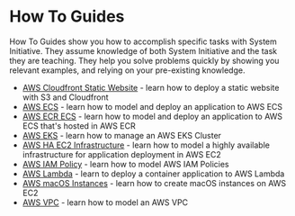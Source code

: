 # How To Guides

How To Guides show you how to accomplish specific tasks with System Initiative.
They assume knowledge of both System Initiative and the task they are teaching.
They help you solve problems quickly by showing you relevant examples, and
relying on your pre-existing knowledge.

- [AWS Cloudfront Static Website](./aws-static-cloudfront) - learn how to deploy
  a static website with S3 and Cloudfront
- [AWS ECS](./aws-ecs) - learn how to model and deploy an application to AWS ECS
- [AWS ECR ECS](./aws-ecr-ecs) - learn how to model and deploy an application to
  AWS ECS that's hosted in AWS ECR
- [AWS EKS](./aws-eks) - learn how to manage an AWS EKS Cluster
- [AWS HA EC2 Infrastructure](./aws-ha-ec2) - learn how to model a highly
  available infrastructure for application deployment in AWS EC2
- [AWS IAM Policy](./aws-iam) - learn how to model AWS IAM Policies
- [AWS Lambda](./aws-lambda) - learn to deploy a container application to AWS
  Lambda
- [AWS macOS Instances](./aws-macos) - learn how to create macOS instances on
  AWS EC2
- [AWS VPC](./aws-vpc) - learn how to model an AWS VPC
